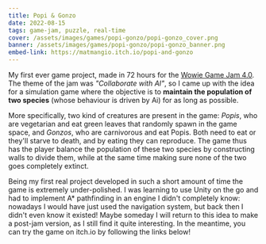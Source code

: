 ```yaml
---
title: Popi & Gonzo
date: 2022-08-15
tags: game-jam, puzzle, real-time
cover: /assets/images/games/popi-gonzo/popi-gonzo_cover.png
banner: /assets/images/games/popi-gonzo/popi-gonzo_banner.png
embed-link: https://matmangio.itch.io/popi-and-gonzo
---
```


My first ever game project, made in 72 hours for the [Wowie Game Jam 4.0](https://itch.io/jam/wowie-jam-4).
The theme of the jam was *"Collaborate with AI"*, so I came up with the idea for a simulation game where the objective is to **maintain the population of two species** (whose behaviour is driven by Ai) for as long as possible.

More specifically, two kind of creatures are present in the game: *Popis*, who are vegetarian and eat green leaves that randomly spawn in the game space, and *Gonzos*, who are carnivorous and eat Popis.
Both need to eat or they'll starve to death, and by eating they can reproduce.
The game thus has the player balance the population of these two species by constructing walls to divide them, while at the same time making sure none of the two goes completely extinct.

Being my first real project developed in such a short amount of time the game is extremely under-polished.
I was learning to use Unity on the go and had to implement A* pathfinding in an engine I didn't completely know: nowadays I would have just used the navigation system, but back then I didn't even know it existed!
Maybe someday I will return to this idea to make a post-jam version, as I still find it quite interesting.
In the meantime, you can try the game on itch.io by following the links below!
